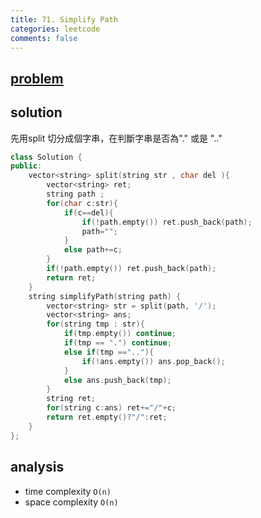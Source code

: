 ```yaml
---
title: 71. Simplify Path
categories: leetcode
comments: false
---
```


## [problem](https://leetcode.com/problems/simplify-path/)


## solution 
先用split 切分成個字串，在判斷字串是否為"." 或是 ".."

```c++
class Solution {
public:
    vector<string> split(string str , char del ){
        vector<string> ret;
        string path ;
        for(char c:str){
            if(c==del){
                if(!path.empty()) ret.push_back(path);
                path="";
            }
            else path+=c;
        }
        if(!path.empty()) ret.push_back(path);
        return ret;
    }
    string simplifyPath(string path) {
        vector<string> str = split(path, '/');
        vector<string> ans;
        for(string tmp : str){
            if(tmp.empty()) continue;
            if(tmp == ".") continue;
            else if(tmp ==".."){
                if(!ans.empty()) ans.pop_back();
            }
            else ans.push_back(tmp);
        }
        string ret;
        for(string c:ans) ret+="/"+c;
        return ret.empty()?"/":ret;
    }
};
```

## analysis
- time complexity `O(n)`
- space complexity `O(n)`